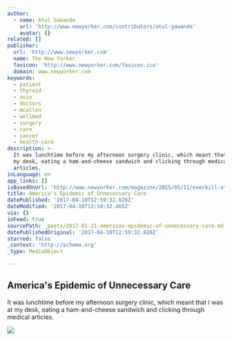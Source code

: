```yaml
---
author:
  - name: Atul Gawande
    url: 'http://www.newyorker.com/contributors/atul-gawande'
    avatar: {}
related: []
publisher:
  url: 'http://www.newyorker.com'
  name: The New Yorker
  favicon: 'http://www.newyorker.com/favicon.ico'
  domain: www.newyorker.com
keywords:
  - patient
  - thyroid
  - osio
  - doctors
  - mcallen
  - wellmed
  - surgery
  - care
  - cancer
  - health-care
description: >-
  It was lunchtime before my afternoon surgery clinic, which meant that I was at
  my desk, eating a ham-and-cheese sandwich and clicking through medical
  articles.
inLanguage: en
app_links: []
isBasedOnUrl: 'http://www.newyorker.com/magazine/2015/05/11/overkill-atul-gawande'
title: America's Epidemic of Unnecessary Care
datePublished: '2017-04-10T12:59:32.820Z'
dateModified: '2017-04-10T12:59:32.465Z'
via: {}
inFeed: true
sourcePath: _posts/2017-01-21-americas-epidemic-of-unnecessary-care.md
datePublishedOriginal: '2017-04-10T12:59:32.820Z'
starred: false
_context: 'http://schema.org'
_type: MediaObject

---
```

<article style=""><h1>America's Epidemic of Unnecessary Care</h1><p>It was lunchtime before my afternoon surgery clinic, which meant that I was at my desk, eating a ham-and-cheese sandwich and clicking through medical articles.</p><img src="http://www.newyorker.com/wp-content/uploads/2015/05/150511_r26484-1200-630-29123525.jpg" /></article>